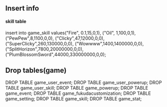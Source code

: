 ## Insert info
#### skill table
insert into game_skill values("Fire", 0.1,15,0,1),
("Oil", 1,100,0,1),
("PewPew",8,1100,0,0),
("Clicky",47,12000,0,0),
("SuperClicky",260,130000,0,0),
("Wowwww",1400,1400000,0,0),
("SplitHorizon",7800,20000000,0,0),
("PlumBlossomSword",44000,330000000,0,0);
## Drop tables(game)
DROP TABLE game_user_event;
DROP TABLE game_user_powerup;
DROP TABLE game_user_skill;
DROP TABLE game_powerup;
DROP TABLE game_event;
DROP TABLE game_fukudacustomization;
DROP TABLE game_setting;
DROP TABLE game_skill;
DROP TABLE game_stat;
